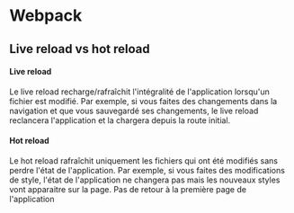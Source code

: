 

# Webpack

## Live reload vs hot reload

#### Live reload

Le live reload recharge/rafraîchit l'intégralité de l'application lorsqu'un fichier est modifié. Par exemple, si vous faites des changements dans la navigation et que vous sauvegardé ses changements, le live reload reclancera l'application et la chargera depuis la route initial.

#### Hot reload

Le hot reload rafraîchit uniquement les fichiers qui ont été modifiés sans perdre l'état de l'application. Par exemple, si vous faites des modifications de style, l'état de l'application ne changera pas mais les nouveaux styles vont apparaitre sur la page. Pas de retour à la première page de l'application
